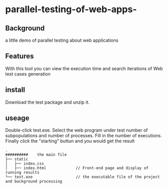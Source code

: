 # parallel-testing-of-web-apps-
## Background
a little demo of parallel testing about web applications<br/>
## Features
With this tool you can view the execution time and search iterations of Web test cases generation 
## install
Download the test package and unzip it.
## useage
Double-click test.exe. 
Select the web program under test number of subpopulations and number of processes.
Fill in the number of executions.
Finally click the "starting" buttun and you would get the result
```
.
##########    the main file
├── static                     
│   ├── index.css             
│   ├── index.html             // Front-end page and display of running results
└── test.exe                   // the executable file of the project and background processing 
